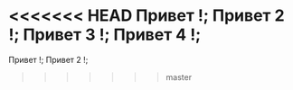 <<<<<<< HEAD
Привет !;
Привет 2 !;
Привет 3 !;
Привет 4 !;
=======
Привет !;
Привет 2 !;
>>>>>>> master
